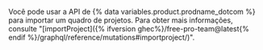 Você pode usar a API de {% data variables.product.prodname_dotcom %} para importar um quadro de projetos. Para obter mais informações, consulte "[importProject]({% ifversion ghec%}/free-pro-team@latest{% endif %}/graphql/reference/mutations#importproject/)".
